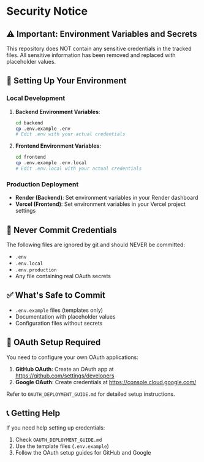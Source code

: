 # Security Notice

## ⚠️ Important: Environment Variables and Secrets

This repository does NOT contain any sensitive credentials in the tracked files. All sensitive information has been removed and replaced with placeholder values.

## 🔐 Setting Up Your Environment

### Local Development

1. **Backend Environment Variables**:
   ```bash
   cd backend
   cp .env.example .env
   # Edit .env with your actual credentials
   ```

2. **Frontend Environment Variables**:
   ```bash
   cd frontend
   cp .env.example .env.local
   # Edit .env.local with your actual credentials
   ```

### Production Deployment

- **Render (Backend)**: Set environment variables in your Render dashboard
- **Vercel (Frontend)**: Set environment variables in your Vercel project settings

## 🚨 Never Commit Credentials

The following files are ignored by git and should NEVER be committed:
- `.env`
- `.env.local`
- `.env.production`
- Any file containing real OAuth secrets

## ✅ What's Safe to Commit

- `.env.example` files (templates only)
- Documentation with placeholder values
- Configuration files without secrets

## 🔧 OAuth Setup Required

You need to configure your own OAuth applications:

1. **GitHub OAuth**: Create an OAuth app at https://github.com/settings/developers
2. **Google OAuth**: Create credentials at https://console.cloud.google.com/

Refer to `OAUTH_DEPLOYMENT_GUIDE.md` for detailed setup instructions.

## 📞 Getting Help

If you need help setting up credentials:
1. Check `OAUTH_DEPLOYMENT_GUIDE.md`
2. Use the template files (`.env.example`)
3. Follow the OAuth setup guides for GitHub and Google

